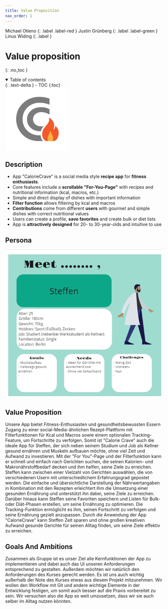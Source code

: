 ```yaml
---
title: Value Proposition
nav_order: 1
---
```


Michael Otieno
{: .label .label-red }
Justin Grünberg
{: .label .label-green }
Linus Widing
{: .label }

# Value proposition
{: .no_toc }

<details open markdown="block">
  <summary>
    Table of contents
  </summary>
  {: .text-delta }
- TOC
{:toc}
</details>

<img src="./assets/images/CC_dark.png" alt="logo" style="width: 200px;">

## Description
- App "CalorieCrave" is a social media style **recipe app** for **fitness enthusiasts**.
- Core features include a **scrollable "For-You-Page"** with recipes and nutritional information (kcal, macros, etc.)
- Simple and direct display of dishes with important information
- **Filter function** allows filtering by kcal and macros
- **Contributions** come from different **users** with gourmet and simple dishes with correct nutritional values
- Users can create a profile, **save favorites** and create bulk or diet lists
- App is **attractively designed** for 20- to 30-year-olds and intuitive to use


## Persona

![persona_steffen](./assets/images/persona_steffen.png)

## Value Proposition 
Unsere App bietet Fitness-Enthusiasten und gesundheitsbewussten Essern Zugang zu einer social-Media-ähnlichen Rezept-Plattform mit Filterfunktionen für Kcal und Macros sowie einem optionalen Tracking-Feature, um Fortschritte zu verfolgen. 
Somit ist "Calorie Crave" auch die ideale App für Steffen, der sich neben seinem Studium und Job als Kellner gesund ernähren und Muskeln aufbauen möchte, ohne viel Zeit und Aufwand zu investieren. 
Mit der "For You"-Page und der Filterfunktion kann er schnell und einfach nach Gerichten suchen, die seinen Kalorien- und Makronährstoffbedarf decken und ihm helfen, seine Ziele zu erreichen. 
Steffen kann zwischen einer Vielzahl von Gerichten auswählen, die von verschiedenen Usern mit unterschiedlichem Erfahrungsgrad gepostet werden. 
Die einfache und übersichtliche Darstellung der Nährwertangaben in Kombination mit den Rezepten erleichtert ihm die Umsetzung einer gesunden Ernährung und unterstützt ihn dabei, seine Ziele zu erreichen.
Darüber hinaus kann Steffen seine Favoriten speichern und Listen für Bulk- oder Diät-Phasen erstellen, um seine Ernährung zu optimieren. 
Die Tracking-Funktion ermöglicht es ihm, seinen Fortschritt zu verfolgen und seine Ernährung gezielt anzupassen.
Durch die Anwendung der App "CalorieCrave" kann Steffen Zeit sparen und ohne großen kreativen Aufwand gesunde Gerichte für seinen Alltag finden, um seine Ziele effektiv zu erreichen.

## Goals And Ambitions
Zusammen als Gruppe ist es unser Ziel alle Kernfunktionen der App zu implementieren und dabei auch das UI unseren Anforderungen entsprechend zu gestalten.
Außerdem möchten wir natürlich den Anforderungen des Kurses gerecht werden.
Es ist uns auch wichtig außerhalb der Note des Kurses etwas aus diesem Projekt mitzunehmen. 
Wir wollen den Workflow mit Git und andere wichtige Elemente in der Entwicklung festigen, um somit auch besser auf die Praxis vorbereitet zu sein.
Wir versuchen also die App so weit umzusetzen, dass wir sie auch selber im Alltag nutzen könnten.
